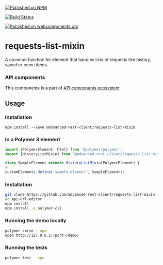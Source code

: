 [![Published on NPM](https://img.shields.io/npm/v/@advanced-rest-client/requests-list-mixin.svg)](https://www.npmjs.com/package/@advanced-rest-client/requests-list-mixin)

[![Build Status](https://travis-ci.org/advanced-rest-client/requests-list-mixin.svg?branch=stage)](https://travis-ci.org/advanced-rest-client/requests-list-mixin)

[![Published on webcomponents.org](https://img.shields.io/badge/webcomponents.org-published-blue.svg)](https://www.webcomponents.org/element/advanced-rest-client/requests-list-mixin)

# requests-list-mixin

A common function for element that handles lists of requests like history, saved or menu items.

### API components

This components is a part of [API components ecosystem](https://elements.advancedrestclient.com/)

## Usage

### Installation
```
npm install --save @advanced-rest-client/requests-list-mixin
```

### In a Polymer 3 element

```js
import {PolymerElement, html} from '@polymer/polymer';
import {HistoryListMixin} from '@advanced-rest-client/requests-list-mixin/requests-list-mixin.js';

class SampleElement extends HistoryListMixin(PolymerElement) {
}
customElements.define('sample-element', SampleElement);
```

### Installation

```sh
git clone https://github.com/advanced-rest-client/requests-list-mixin
cd api-url-editor
npm install
npm install -g polymer-cli
```

### Running the demo locally

```sh
polymer serve --npm
open http://127.0.0.1:<port>/demo/
```

### Running the tests
```sh
polymer test --npm
```
